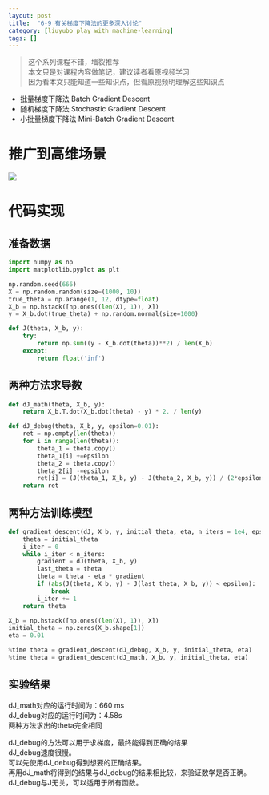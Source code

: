 ```yaml
---
layout: post
title:  "6-9 有关梯度下降法的更多深入讨论"
category: [liuyubo play with machine-learning]
tags: []
---
```


> 这个系列课程不错，墙裂推荐  
> 本文只是对课程内容做笔记，建议读者看原视频学习  
> 因为看本文只能知道一些知识点，但看原视频明理解这些知识点  

- 批量梯度下降法 Batch Gradient Descent  
- 随机梯度下降法 Stochastic Gradient Descent  
- 小批量梯度下降法 Mini-Batch Gradient Descent

<!-- more -->

# 推广到高维场景

![](http://windmissing.github.io/images/2019/87.png)

# 代码实现

## 准备数据

```python
import numpy as np
import matplotlib.pyplot as plt

np.random.seed(666)
X = np.random.random(size=(1000, 10))
true_theta = np.arange(1, 12, dtype=float)
X_b = np.hstack([np.ones((len(X), 1)), X])
y = X_b.dot(true_theta) + np.random.normal(size=1000)

def J(theta, X_b, y):
    try:
        return np.sum((y - X_b.dot(theta))**2) / len(X_b)
    except:
        return float('inf')
```

## 两种方法求导数

```python
def dJ_math(theta, X_b, y):
    return X_b.T.dot(X_b.dot(theta) - y) * 2. / len(y)

def dJ_debug(theta, X_b, y, epsilon=0.01):
    ret = np.empty(len(theta))
    for i in range(len(theta)):
        theta_1 = theta.copy()
        theta_1[i] +=epsilon
        theta_2 = theta.copy()
        theta_2[i] -=epsilon
        ret[i] = (J(theta_1, X_b, y) - J(theta_2, X_b, y)) / (2*epsilon)
    return ret
```

## 两种方法训练模型

```python
def gradient_descent(dJ, X_b, y, initial_theta, eta, n_iters = 1e4, epsilon=1e-8):
    theta = initial_theta
    i_iter = 0
    while i_iter < n_iters:
        gradient = dJ(theta, X_b, y)
        last_theta = theta
        theta = theta - eta * gradient
        if (abs(J(theta, X_b, y) - J(last_theta, X_b, y)) < epsilon):
            break
        i_iter += 1
    return theta

X_b = np.hstack([np.ones((len(X), 1)), X])
initial_theta = np.zeros(X_b.shape[1])
eta = 0.01

%time theta = gradient_descent(dJ_debug, X_b, y, initial_theta, eta)
%time theta = gradient_descent(dJ_math, X_b, y, initial_theta, eta)
```

## 实验结果

dJ_math对应的运行时间为：660 ms  
dJ_debug对应的运行时间为：4.58s  
两种方法求出的theta完全相同  

dJ_debug的方法可以用于求梯度，最终能得到正确的结果  
dJ_debug速度很慢。  
可以先使用dJ_debug得到想要的正确结果。  
再用dJ_math将得到的结果与dJ_debug的结果相比较，来验证数学是否正确。  
dJ_debug与J无关，可以适用于所有函数。
